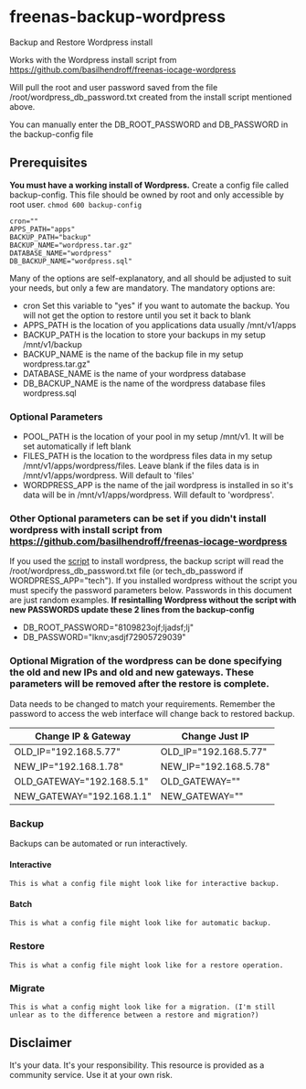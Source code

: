 # freenas-backup-wordpress
Backup and Restore Wordpress install

Works with the Wordpress install script from https://github.com/basilhendroff/freenas-iocage-wordpress

Will pull the root and user password saved from the file /root/wordpress_db_password.txt created from the install script mentioned above.

You can manually enter the DB_ROOT_PASSWORD and DB_PASSWORD in the backup-config file

## Prerequisites 

**You must have a working install of Wordpress.** Create a config file called backup-config.  This file should be owned by root and only accessible by root user. ```chmod 600 backup-config```

```
cron=""
APPS_PATH="apps"
BACKUP_PATH="backup"
BACKUP_NAME="wordpress.tar.gz"
DATABASE_NAME="wordpress"
DB_BACKUP_NAME="wordpress.sql"
```
Many of the options are self-explanatory, and all should be adjusted to suit your needs, but only a few are mandatory. The mandatory options are:
* cron Set this variable to "yes" if you want to automate the backup. You will not get the option to restore until you set it back to blank
* APPS_PATH is the location of you applications data usually /mnt/v1/apps
* BACKUP_PATH is the location to store your backups in my setup /mnt/v1/backup
* BACKUP_NAME is the name of the backup file in my setup wordpress.tar.gz"
* DATABASE_NAME is the name of your wordpress database
* DB_BACKUP_NAME is the name of the wordpress database files wordpress.sql

### Optional Parameters

* POOL_PATH is the location of your pool in my setup /mnt/v1. It will be set automatically if left blank
* FILES_PATH is the location to the wordpress files data in my setup /mnt/v1/apps/wordpress/files.  Leave blank if the files data is in /mnt/v1/apps/wordpress. Will default to 'files'
* WORDPRESS_APP is the name of the jail wordpress is installed in so it's data will be in /mnt/v1/apps/wordpress. Will default to 'wordpress'.

### Other Optional parameters can be set if you didn't install wordpress with install script from https://github.com/basilhendroff/freenas-iocage-wordpress

If you used the [script](https://github.com/basilhendroff/freenas-iocage-wordpress) to install wordpress, the backup script will read the /root/wordpress_db_password.txt file (or tech_db_password if WORDPRESS_APP="tech"). 
If you installed wordpress without the script you must specify the password parameters below.
Passwords in this document are just random examples.
**If resintalling Wordpress without the script with new PASSWORDS update these 2 lines from the backup-config**

* DB_ROOT_PASSWORD="8109823ojf;ljadsf;lj"
* DB_PASSWORD="lknv;asdjf72905729039"

### Optional Migration of the wordpress can be done specifying the old and new IPs and old and new gateways.  These parameters will be removed after the restore is complete.
Data needs to be changed to match your requirements. Remember the password to access the web interface will change back to restored backup.

Change IP & Gateway | Change Just IP
------------------- | --------------
OLD_IP="192.168.5.77" | OLD_IP="192.168.5.77"
NEW_IP="192.168.1.78" | NEW_IP="192.168.5.78"
OLD_GATEWAY="192.168.5.1" | OLD_GATEWAY=""
NEW_GATEWAY="192.168.1.1" | NEW_GATEWAY=""

### Backup

Backups can be automated or run interactively.

#### Interactive

```
This is what a config file might look like for interactive backup.
```

#### Batch

```
This is what a config file might look like for automatic backup.
```

### Restore

```
This is what a config file might look like for a restore operation.
```

### Migrate

```
This is what a config might look like for a migration. (I'm still unlear as to the difference between a restore and migration?)
```

## Disclaimer
It's your data. It's your responsibility. This resource is provided as a community service. Use it at your own risk.
